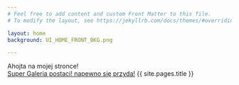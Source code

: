 ```yaml
---
# Feel free to add content and custom Front Matter to this file.
# To modify the layout, see https://jekyllrb.com/docs/themes/#overriding-theme-defaults

layout: home
background: UI_HOME_FRONT_BKG.png

---
```

Ahojta na mojej stronce! <br>
[Super Galeria postaci! napewno się przyda!](gallery/)
{{ site.pages.title }}